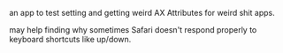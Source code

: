 an app to test setting and getting weird AX Attributes for weird shit apps.

may help finding why sometimes Safari doesn't respond properly to keyboard shortcuts like up/down.
